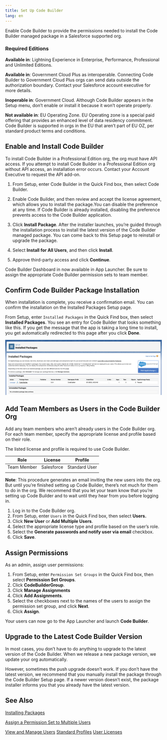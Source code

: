 ```yaml
---
title: Set Up Code Builder
lang: en
---
```


Enable Code Builder to provide the permissions needed to install the Code Builder managed package in a Salesforce supported org.

### Required Editions

**Available in**: Lightning Experience in Enterprise, Performance, Professional and Unlimited Editions.

**Available in**: Government Cloud Plus as interoperable. Connecting Code Builder to Government Cloud Plus orgs can send data outside the authorization boundary. Contact your Salesforce account executive for more details.

**Inoperable in**: Government Cloud. Although Code Builder appears in the Setup menu, don’t enable or install it because it won’t operate properly.

**Not available in**: EU Operating Zone. EU Operating zone is a special paid offering that provides an enhanced level of data residency commitment. Code Builder is supported in orgs in the EU that aren’t part of EU OZ, per standard product terms and conditions.

## Enable and Install Code Builder

To install Code Builder in a Professional Edition org, the org must have API access. If you attempt to install Code Builder in a Professional Edition org without API access, an installation error occurs. Contact your Account Executive to request the API add-on.

1. From Setup, enter Code Builder in the Quick Find box, then select Code Builder.

2. Enable Code Builder, and then review and accept the license agreement, which allows you to install the package.You can disable the preference at any time. If Code Builder is already installed, disabling the preference prevents access to the Code Builder application.

3. Click **Install Package**.
   After the installer launches, you’re guided through the installation process to install the latest version of the Code Builder managed package. You can come back to this Setup page to reinstall or upgrade the package.

4. Select **Install for All Users**, and then click **Install**.

5. Approve third-party access and click **Continue**.

Code Builder Dashboard in now available in App Launcher. Be sure to assign the appropriate Code Builder permission sets to team member.

## Confirm Code Builder Package Installation

When installation is complete, you receive a confirmation email. You can confirm the installation on the Installed Packages Setup page.

From Setup, enter `Installed Packages` in the Quick Find box, then select **Installed Packages**. You see an entry for Code Builder that looks something like this. If you get the message that the app is taking a long time to install, you get automatically redirected to this page after you click **Done**.

![Installed Package](../../../images/installed_package.png)

## Add Team Members as Users in the Code Builder Org

Add any team members who aren’t already users in the Code Builder org. For each team member, specify the appropriate license and profile based on their role.

The listed license and profile is required to use Code Builder.

| **Role**    | **License** | **Profile**   |
| ----------- | ----------- | ------------- |
| Team Member | Salesforce  | Standard User |
|             |             |               |

**Note**: This procedure generates an email inviting the new users into the org. But until you’re finished setting up Code Builder, there’s not much for them to do in the org. We recommend that you let your team know that you’re setting up Code Builder and to wait until they hear from you before logging in.

1. Log in to the Code Builder org.
2. From Setup, enter `Users` in the Quick Find box, then select **Users.**
3. Click **New User** or **Add Multiple Users**.
4. Select the appropriate license type and profile based on the user’s role.
5. Select the **Generate passwords and notify user via email** checkbox.
6. Click **Save**.

## Assign Permissions

As an admin, assign user permissions:

1. From Setup, enter `Permission Set Groups` in the Quick Find box, then select **Permission Set Groups**.
2. Click **CodeBuilderGroup**.
3. Click **Manage Assignments**
4. Click **Add Assignments**.
5. Select the checkboxes next to the names of the users to assign the permission set group, and click **Next**.
6. Click **Assign**.

Your users can now go to the App Launcher and launch **Code Builder**.

## Upgrade to the Latest Code Builder Version

In most cases, you don’t have to do anything to upgrade to the latest version of the Code Builder. When we release a new package version, we update your org automatically.

However, sometimes the push upgrade doesn’t work. If you don’t have the latest version, we recommend that you manually install the package through the Code Builder Setup page. If a newer version doesn’t exist, the package installer informs you that you already have the latest version.

## See Also

[Installing Packages](https://developer.salesforce.com/docs/atlas.en-us.appExchangeInstallGuide.meta/appExchangeInstallGuide/appexchange_install_installation.htm)

[Assign a Permission Set to Multiple Users](https://help.salesforce.com/s/articleView?id=sf.perm_sets_mass_assign.htm&type=5)

[View and Manage Users](https://help.salesforce.com/s/articleView?id=sf.admin_users.htm&type=5)
[Standard Profiles](https://help.salesforce.com/s/articleView?id=sf.standard_profiles.htm&type=5)
[User Licenses](https://help.salesforce.com/s/articleView?id=sf.users_understanding_license_types.htm&type=5)
